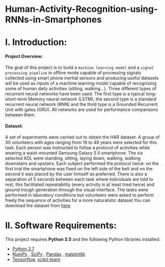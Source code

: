 # Human-Activity-Recognition-using-RNNs-in-Smartphones

# I.  Introduction:

#### Project Overview:
The goal of this project is to build a `machine learning model` and a `signal processing pipeline` in offline mode capable of processing signals collected using smart phone inertial sensors and producing useful datasets will be used as inputs of a machine learning model capable of recognizing some of human daily activities (sitting, walking...). Three different types of recurrent neural networks have been used. The first type is a typical long-short-term Memory neural network (LSTM), the second type is a standard recurrent neural network (RNN) and the third type is a Grounded Recurrent Unit with gates (GRU). All networks are used for performance comparisons between them. 

#### Dataset:
A set of experiments were carried out to obtain the HAR dataset. A group of 30 volunteers with ages ranging from 19 to 48 years were selected for this task. Each person was instructed to follow a protocol of activities while wearing a waist-mounted Samsung Galaxy S II smartphone. The six selected ADL were standing, sitting, laying down, walking, walking downstairs and upstairs. Each subject performed the protocol twice: on the first trial the smartphone was fixed on the left side of the belt and on the second it was placed by the user himself as preferred. There is also a separation of 5 seconds between each task where individuals are told to rest, this facilitated repeatability (every activity is at least tried twice) and ground trough generation through the visual interface. The tasks were performed in laboratory conditions but volunteers were asked to perform freely the sequence of activities for a more naturalistic dataset.You can download the dataset from [here](https://archive.ics.uci.edu/ml/datasets/Human+Activity+Recognition+Using+Smartphones) 

# II. Software Requirements:
This project requires **Python 3.5** and the following Python libraries installed:
- [Python 3.7](https://www.python.org/downloads/) 
- [NumPy](http://www.numpy.org/)  , [SciPy](https://www.scipy.org/) , [Pandas](https://pandas.pydata.org/) , [matplotlib](http://matplotlib.org/)
- [Tensorflow](https://www.tensorflow.org), [scikit-learn](http://scikit-learn.org/stable/)
